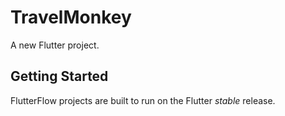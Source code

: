 # TravelMonkey

A new Flutter project.

## Getting Started

FlutterFlow projects are built to run on the Flutter _stable_ release.
